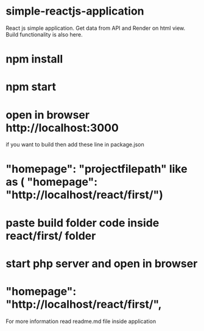 # simple-reactjs-application
React js simple application. Get data from API and Render on html view. Build functionality is also here.
# npm install 
# npm start
# open in browser http://localhost:3000
 if you want to build then add these line in package.json
 # "homepage": "projectfilepath" like as ( "homepage": "http://localhost/react/first/")
 # paste build folder code inside react/first/ folder
 # start php server and open in browser
 # "homepage": "http://localhost/react/first/",
 
 For more information read readme.md file inside application
 
 
